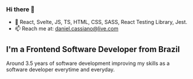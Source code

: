 ### Hi there 👋

- 💬 React, Svelte, JS, TS, HTML, CSS, SASS, React Testing Library, Jest.
- 📫 Reach me at: daniel.cassiano@live.com

## I'm a Frontend Software Developer from Brazil

Around 3.5 years of software development improving my skills as a software developer everytime and everyday.
